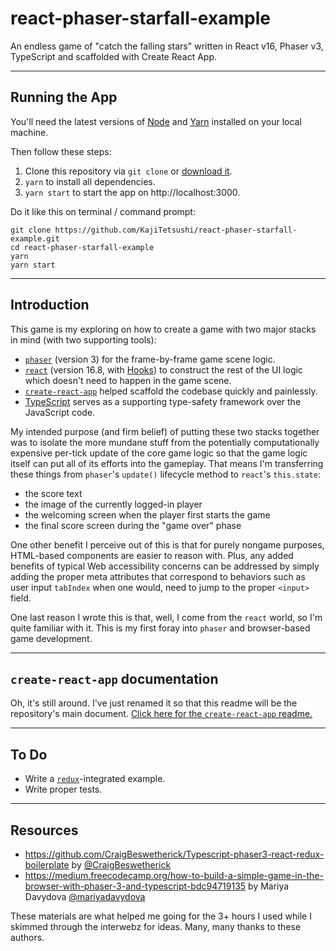 # react-phaser-starfall-example

An endless game of "catch the falling stars" written in React v16, Phaser v3, TypeScript and scaffolded with Create React App.

-----
## Running the App

You'll need the latest versions of [Node](https://nodejs.org/) and [Yarn](https://yarnpkg.com/) installed on your local machine.

Then follow these steps:

1. Clone this repository via `git clone` or [download it](https://github.com/KajiTetsushi/react-phaser-starfall-example/archive/master.zip).
2. `yarn` to install all dependencies.
3. `yarn start` to start the app on http://localhost:3000.

Do it like this on terminal / command prompt:

```
git clone https://github.com/KajiTetsushi/react-phaser-starfall-example.git
cd react-phaser-starfall-example
yarn
yarn start
```

-----
## Introduction
This game is my exploring on how to create a game with two major stacks in mind (with two supporting tools):
- [`phaser`](https://github.com/photonstorm/phaser) (version 3) for the frame-by-frame game scene logic.
- [`react`](https://github.com/facebook/react) (version 16.8, with [Hooks](https://reactjs.org/docs/hooks-intro.html)) to construct the rest of the UI logic which doesn't need to happen in the game scene.
- [`create-react-app`](https://github.com/facebook/create-react-app) helped scaffold the codebase quickly and painlessly.
- [TypeScript](https://github.com/Microsoft/TypeScript) serves as a supporting type-safety framework over the JavaScript code.

My intended purpose (and firm belief) of putting these two stacks together was to isolate the more mundane stuff from the potentially computationally expensive per-tick update of the core game logic so that the game logic itself can put all of its efforts into the gameplay. That means I'm transferring these things from `phaser`'s `update()` lifecycle method to `react`'s `this.state`:
- the score text
- the image of the currently logged-in player
- the welcoming screen when the player first starts the game
- the final score screen during the "game over" phase

One other benefit I perceive out of this is that for purely nongame purposes, HTML-based components are easier to reason with. Plus, any added benefits of typical Web accessibility concerns can be addressed by simply adding the proper meta attributes that correspond to behaviors such as user input `tabIndex` when one would, need to jump to the proper `<input>` field.

One last reason I wrote this is that, well, I come from the `react` world, so I'm quite familiar with it. This is my first foray into `phaser` and browser-based game development.

------
## `create-react-app` documentation
Oh, it's still around. I've just renamed it so that this readme will be the repository's main document. [Click here for the `create-react-app` readme.](CREATE-REACT-APP-README.md)

------
## To Do

- Write a [`redux`](https://github.com/reduxjs/redux)-integrated example.
- Write proper tests.

------
## Resources

- https://github.com/CraigBeswetherick/Typescript-phaser3-react-redux-boilerplate by [@CraigBeswetherick](https://github.com/CraigBeswetherick)
- https://medium.freecodecamp.org/how-to-build-a-simple-game-in-the-browser-with-phaser-3-and-typescript-bdc94719135 by Mariya Davydova [@mariyadavydova](https://medium.freecodecamp.org/@mariyadavydova)

These materials are what helped me going for the 3+ hours I used while I skimmed through the interwebz for ideas. Many, many thanks to these authors.
